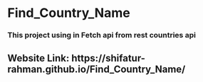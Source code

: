 # Find_Country_Name
<h3> This project using in Fetch api from rest countries api  </h3>

<h2> Website Link: https://shifatur-rahman.github.io/Find_Country_Name/ </h2>
